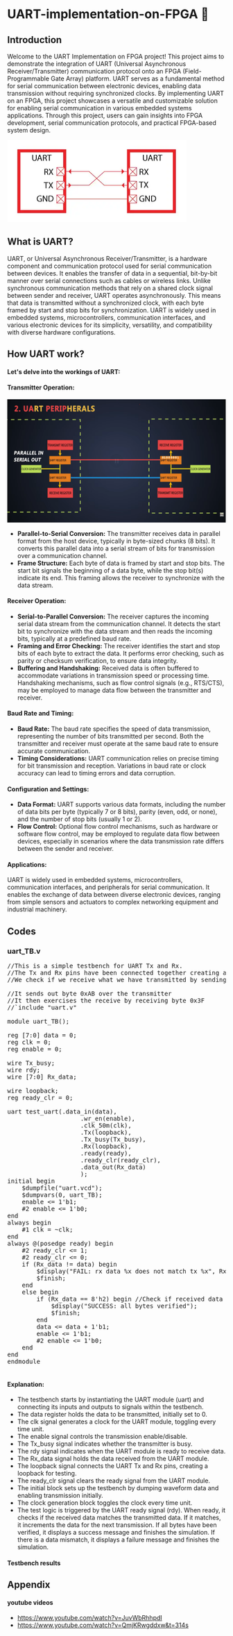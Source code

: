 # UART-implementation-on-FPGA 📝

## Introduction

Welcome to the UART Implementation on FPGA project! This project aims to demonstrate the integration of UART (Universal Asynchronous Receiver/Transmitter) communication protocol onto an FPGA (Field-Programmable Gate Array) platform. UART serves as a fundamental method for serial communication between electronic devices, enabling data transmission without requiring synchronized clocks. By implementing UART on an FPGA, this project showcases a versatile and customizable solution for enabling serial communication in various embedded systems applications. Through this project, users can gain insights into FPGA development, serial communication protocols, and practical FPGA-based system design.

![UART protocol](https://raw.githubusercontent.com/maduwanthasl/UART-implementation-on-FPGA/main/Images/uart_rx_tx.png)

## What is UART?

UART, or Universal Asynchronous Receiver/Transmitter, is a hardware component and communication protocol used for serial communication between devices. It enables the transfer of data in a sequential, bit-by-bit manner over serial connections such as cables or wireless links. Unlike synchronous communication methods that rely on a shared clock signal between sender and receiver, UART operates asynchronously. This means that data is transmitted without a synchronized clock, with each byte framed by start and stop bits for synchronization. UART is widely used in embedded systems, microcontrollers, communication interfaces, and various electronic devices for its simplicity, versatility, and compatibility with diverse hardware configurations.

## How UART work?

#### Let's delve into the workings of UART:

#### Transmitter Operation:

![UART peripherals](https://raw.githubusercontent.com/maduwanthasl/UART-implementation-on-FPGA/main/Images/UART%20PERIPHERALS.png)

- **Parallel-to-Serial Conversion:** The transmitter receives data in parallel format from the host device, typically in byte-sized chunks (8 bits). It converts this parallel data into a serial stream of bits for transmission over a communication channel.
- **Frame Structure:** Each byte of data is framed by start and stop bits. The start bit signals the beginning of a data byte, while the stop bit(s) indicate its end. This framing allows the receiver to synchronize with the data stream.

#### Receiver Operation:

- **Serial-to-Parallel Conversion:** The receiver captures the incoming serial data stream from the communication channel. It detects the start bit to synchronize with the data stream and then reads the incoming bits, typically at a predefined baud rate.
- **Framing and Error Checking:** The receiver identifies the start and stop bits of each byte to extract the data. It performs error checking, such as parity or checksum verification, to ensure data integrity.
- **Buffering and Handshaking:** Received data is often buffered to accommodate variations in transmission speed or processing time. Handshaking mechanisms, such as flow control signals (e.g., RTS/CTS), may be employed to manage data flow between the transmitter and receiver.

#### Baud Rate and Timing:

- **Baud Rate:** The baud rate specifies the speed of data transmission, representing the number of bits transmitted per second. Both the transmitter and receiver must operate at the same baud rate to ensure accurate communication.
- **Timing Considerations:** UART communication relies on precise timing for bit transmission and reception. Variations in baud rate or clock accuracy can lead to timing errors and data corruption.

#### Configuration and Settings:

- **Data Format:** UART supports various data formats, including the number of data bits per byte (typically 7 or 8 bits), parity (even, odd, or none), and the number of stop bits (usually 1 or 2).
- **Flow Control:** Optional flow control mechanisms, such as hardware or software flow control, may be employed to regulate data flow between devices, especially in scenarios where the data transmission rate differs between the sender and receiver.

#### Applications:

UART is widely used in embedded systems, microcontrollers, communication interfaces, and peripherals for serial communication. It enables the exchange of data between diverse electronic devices, ranging from simple sensors and actuators to complex networking equipment and industrial machinery.

## Codes

### uart_TB.v

<pre>//This is a simple testbench for UART Tx and Rx.  
//The Tx and Rx pins have been connected together creating a serial loopback.
//We check if we receive what we have transmitted by sending incremeting data bytes.

//It sends out byte 0xAB over the transmitter
//It then exercises the receive by receiving byte 0x3F
//`include "uart.v"

module uart_TB();

reg [7:0] data = 0;
reg clk = 0;
reg enable = 0;

wire Tx_busy;
wire rdy;
wire [7:0] Rx_data;

wire loopback;
reg ready_clr = 0;

uart test_uart(.data_in(data),
					.wr_en(enable),
					.clk_50m(clk),
					.Tx(loopback),
					.Tx_busy(Tx_busy),
					.Rx(loopback),
					.ready(ready),
					.ready_clr(ready_clr),
					.data_out(Rx_data)
					);
initial begin
	$dumpfile("uart.vcd");
	$dumpvars(0, uart_TB);
	enable <= 1'b1;
	#2 enable <= 1'b0;
end
always begin
	#1 clk = ~clk;
end
always @(posedge ready) begin
	#2 ready_clr <= 1;
	#2 ready_clr <= 0;
	if (Rx_data != data) begin
		$display("FAIL: rx data %x does not match tx %x", Rx_data, data);
		$finish;
	end 
	else begin
		if (Rx_data == 8'h2) begin //Check if received data is 11111111
			$display("SUCCESS: all bytes verified");
			$finish;
		end
		data <= data + 1'b1;
		enable <= 1'b1;
		#2 enable <= 1'b0;
	end
end
endmodule

</pre>

#### Explanation:

- The testbench starts by instantiating the UART module (uart) and connecting its inputs and outputs to signals within the testbench.
- The data register holds the data to be transmitted, initially set to 0.
- The clk signal generates a clock for the UART module, toggling every time unit.
- The enable signal controls the transmission enable/disable.
- The Tx_busy signal indicates whether the transmitter is busy.
- The rdy signal indicates when the UART module is ready to receive data.
- The Rx_data signal holds the data received from the UART module.
- The loopback signal connects the UART Tx and Rx pins, creating a loopback for testing.
- The ready_clr signal clears the ready signal from the UART module.
- The initial block sets up the testbench by dumping waveform data and enabling transmission initially.
- The clock generation block toggles the clock every time unit.
- The test logic is triggered by the UART ready signal (rdy). When ready, it checks if the received data matches the transmitted data. If it matches, it increments the data for the next transmission. If all bytes have been verified, it displays a success message and finishes the simulation. If there is a data mismatch, it displays a failure message and finishes the simulation.

#### Testbench results

## Appendix

#### youtube videos

- https://www.youtube.com/watch?v=JuvWbRhhpdI
- https://www.youtube.com/watch?v=QmjKRwgddxw&t=314s
